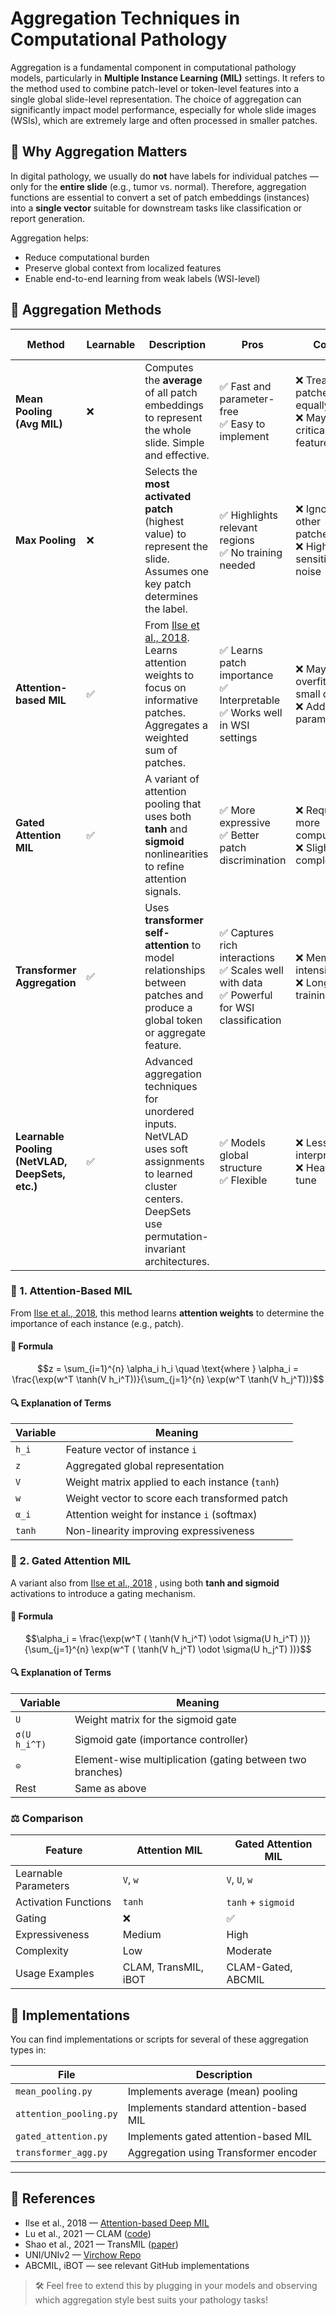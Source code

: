 # Aggregation Techniques in Computational Pathology

Aggregation is a fundamental component in computational pathology models, particularly in **Multiple Instance Learning (MIL)** settings. It refers to the method used to combine patch-level or token-level features into a single global slide-level representation. The choice of aggregation can significantly impact model performance, especially for whole slide images (WSIs), which are extremely large and often processed in smaller patches.

## 📌 Why Aggregation Matters

In digital pathology, we usually do **not** have labels for individual patches — only for the **entire slide** (e.g., tumor vs. normal). Therefore, aggregation functions are essential to convert a set of patch embeddings (instances) into a **single vector** suitable for downstream tasks like classification or report generation.

Aggregation helps:
- Reduce computational burden
- Preserve global context from localized features
- Enable end-to-end learning from weak labels (WSI-level)

## 🧠 Aggregation Methods

| **Method** | **Learnable** | **Description** | **Pros** | **Cons** | **Example Models** |
|------------|---------------|-----------------|----------|----------|---------------------|
| **Mean Pooling (Avg MIL)** | ❌ | Computes the **average** of all patch embeddings to represent the whole slide. Simple and effective. | ✅ Fast and parameter-free<br>✅ Easy to implement | ❌ Treats all patches equally<br>❌ May dilute critical features | ViT (baseline), CLAM (avg variant) |
| **Max Pooling** | ❌ | Selects the **most activated patch** (highest value) to represent the slide. Assumes one key patch determines the label. | ✅ Highlights relevant regions<br>✅ No training needed | ❌ Ignores all other patches<br>❌ Highly sensitive to noise | DeepMIL |
| **Attention-based MIL** | ✅ | From [Ilse et al., 2018](https://arxiv.org/abs/1802.04712). Learns attention weights to focus on informative patches. Aggregates a weighted sum of patches.| ✅ Learns patch importance<br>✅ Interpretable<br>✅ Works well in WSI settings | ❌ May overfit on small data<br>❌ Adds parameters | CLAM, TransMIL, iBOT |
| **Gated Attention MIL** | ✅ | A variant of attention pooling that uses both **tanh** and **sigmoid** nonlinearities to refine attention signals. | ✅ More expressive<br>✅ Better patch discrimination | ❌ Requires more compute<br>❌ Slightly complex | CLAM (gated), ABCMIL |
| **Transformer Aggregation** | ✅ | Uses **transformer self-attention** to model relationships between patches and produce a global token or aggregate feature. | ✅ Captures rich interactions<br>✅ Scales well with data<br>✅ Powerful for WSI classification | ❌ Memory intensive<br>❌ Longer training time | TransMIL, UNI, UNIv2, RudolfV |
| **Learnable Pooling (NetVLAD, DeepSets, etc.)** | ✅ | Advanced aggregation techniques for unordered inputs. NetVLAD uses soft assignments to learned cluster centers. DeepSets use permutation-invariant architectures. | ✅ Models global structure<br>✅ Flexible | ❌ Less interpretable<br>❌ Heavier to tune | PathFormer, retrieval models |



### 🔷 1. Attention-Based MIL

From [Ilse et al., 2018](https://arxiv.org/abs/1802.04712), this method learns **attention weights** to determine the importance of each instance (e.g., patch).

#### 📘 Formula

```math
z = \sum_{i=1}^{n} \alpha_i h_i \quad \text{where } 
\alpha_i = \frac{\exp(w^T \tanh(V h_i^T))}{\sum_{j=1}^{n} \exp(w^T \tanh(V h_j^T))}
```

#### 🔍 Explanation of Terms

| Variable   | Meaning                                         |
|------------|-------------------------------------------------|
| `h_i`      | Feature vector of instance `i`                  |
| `z`        | Aggregated global representation                |
| `V`        | Weight matrix applied to each instance (`tanh`) |
| `w`        | Weight vector to score each transformed patch   |
| `α_i`      | Attention weight for instance `i` (softmax)     |
| `tanh`     | Non-linearity improving expressiveness          |


### 🔶 2. Gated Attention MIL

A variant also from [Ilse et al., 2018](https://arxiv.org/abs/1802.04712) , using both **tanh and sigmoid** activations to introduce a gating mechanism.

#### 📘 Formula

```math
\alpha_i = \frac{\exp(w^T ( \tanh(V h_i^T) \odot \sigma(U h_i^T) ))}{\sum_{j=1}^{n} \exp(w^T ( \tanh(V h_j^T) \odot \sigma(U h_j^T) ))}
```

#### 🔍 Explanation of Terms

| Variable       | Meaning                                                   |
|----------------|-----------------------------------------------------------|
| `U`            | Weight matrix for the sigmoid gate                        |
| `σ(U h_i^T)`   | Sigmoid gate (importance controller)                      |
| `⊙`            | Element-wise multiplication (gating between two branches) |
| Rest           | Same as above                                             |

### ⚖️ Comparison

| Feature                | Attention MIL                        | Gated Attention MIL                    |
|------------------------|--------------------------------------|----------------------------------------|
| Learnable Parameters   | `V`, `w`                             | `V`, `U`, `w`                          |
| Activation Functions   | `tanh`                               | `tanh` + `sigmoid`                     |
| Gating                 | ❌                                   | ✅                                     |
| Expressiveness         | Medium                               | High                                  |
| Complexity             | Low                                  | Moderate                              |
| Usage Examples         | CLAM, TransMIL, iBOT                 | CLAM-Gated, ABCMIL                    |


## 📂 Implementations
You can find implementations or scripts for several of these aggregation types in:

| File                      | Description                                |
|---------------------------|--------------------------------------------|
| `mean_pooling.py`         | Implements average (mean) pooling          |
| `attention_pooling.py`    | Implements standard attention-based MIL    |
| `gated_attention.py`      | Implements gated attention-based MIL       |
| `transformer_agg.py`      | Aggregation using Transformer encoder      |

---

## 📂 References

- Ilse et al., 2018 — [Attention-based Deep MIL](https://arxiv.org/abs/1802.04712)
- Lu et al., 2021 — CLAM ([code](https://github.com/mahmoodlab/CLAM))
- Shao et al., 2021 — TransMIL ([paper](https://arxiv.org/abs/2106.00908))
- UNI/UNIv2 — [Virchow Repo](https://github.com/BatsResearch/Virchow)
- ABCMIL, iBOT — see relevant GitHub implementations


> 🛠️ Feel free to extend this by plugging in your models and observing which aggregation style best suits your pathology tasks!
